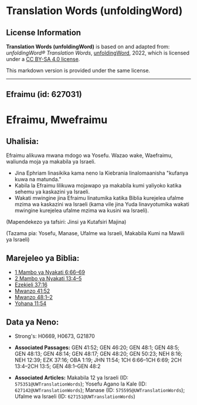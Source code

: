 # Translation Words (unfoldingWord)

## License Information

**Translation Words (unfoldingWord)** is based on and adapted from: _unfoldingWord® Translation Words_, [unfoldingWord](https://unfoldingword.org/utw), 2022, which is licensed under a [CC BY-SA 4.0 license](https://creativecommons.org/licenses/by-sa/4.0/legalcode.en).

This markdown version is provided under the same license.



--------------------------------

## Efraimu (id: 627031)

Efraimu, Mwefraimu
==================

Uhalisia:
---------

Efraimu alikuwa mwana mdogo wa Yosefu. Wazao wake, Waefraimu, waliunda moja ya makabila ya Israeli.

* Jina Ephriam linasikika kama neno la Kiebrania linalomaanisha "kufanya kuwa na matunda."
* Kabila la Efraimu lilikuwa mojawapo ya makabila kumi yaliyoko katika sehemu ya kaskazini ya Israeli.
* Wakati mwingine jina Efraimu linatumika katika Biblia kurejelea ufalme mzima wa kaskazini wa Israeli (kama vile jina Yuda linavyotumika wakati mwingine kurejelea ufalme mzima wa kusini wa Israeli).

(Mapendekezo ya tafsiri: Jinsi ya Kutafsiri Majina)

(Tazama pia: Yosefu, Manase, Ufalme wa Israeli, Makabila Kumi na Mawili ya Israeli)

Marejeleo ya Biblia:
--------------------

* [1 Mambo ya Nyakati 6:66–69](https://ref.ly/1Chr6:66-1Chr6:69)
* [2 Mambo ya Nyakati 13:4–5](https://ref.ly/2Chr13:4-2Chr13:5)
* [Ezekieli 37:16](https://ref.ly/Ezek37:16)
* [Mwanzo 41:52](https://ref.ly/Gen41:52)
* [Mwanzo 48:1–2](https://ref.ly/Gen48:1-Gen48:2)
* [Yohana 11:54](https://ref.ly/John11:54)

Data ya Neno:
-------------

* Strong's: H0669, H0673, G21870

* **Associated Passages:** GEN 41:52; GEN 46:20; GEN 48:1; GEN 48:5; GEN 48:13; GEN 48:14; GEN 48:17; GEN 48:20; GEN 50:23; NEH 8:16; NEH 12:39; EZK 37:16; OBA 1:19; JHN 11:54; 1CH 6:66–1CH 6:69; 2CH 13:4–2CH 13:5; GEN 48:1–GEN 48:2
* **Associated Articles:** Makabila 12 ya Israeli (ID: `575351@UWTranslationWords`); Yosefu Agano la Kale (ID: `627142@UWTranslationWords`); Manase (ID: `575595@UWTranslationWords`); Ufalme wa Israeli (ID: `627151@UWTranslationWords`)

